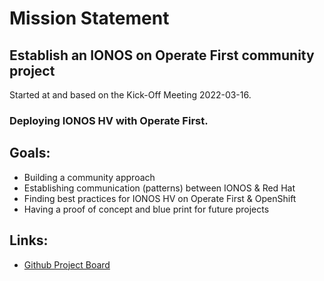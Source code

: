 # Mission Statement

## Establish an IONOS on Operate First community project
Started at and based on the Kick-Off Meeting 2022-03-16.

### Deploying IONOS HV with Operate First.

## Goals:

- Building a community approach
- Establishing communication (patterns) between IONOS & Red Hat
- Finding best practices for IONOS HV on Operate First & OpenShift
- Having a proof of concept and blue print for future projects

## Links:
- [Github Project Board](https://github.com/orgs/operate-first/projects/54/)
